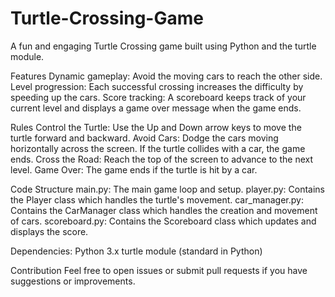 # Turtle-Crossing-Game
A fun and engaging Turtle Crossing game built using Python and the turtle module.


Features
Dynamic gameplay: Avoid the moving cars to reach the other side.
Level progression: Each successful crossing increases the difficulty by speeding up the cars.
Score tracking: A scoreboard keeps track of your current level and displays a game over message when the game ends.

Rules
Control the Turtle: Use the Up and Down arrow keys to move the turtle forward and backward.
Avoid Cars: Dodge the cars moving horizontally across the screen. If the turtle collides with a car, the game ends.
Cross the Road: Reach the top of the screen to advance to the next level.
Game Over: The game ends if the turtle is hit by a car.

Code Structure
main.py: The main game loop and setup.
player.py: Contains the Player class which handles the turtle's movement.
car_manager.py: Contains the CarManager class which handles the creation and movement of cars.
scoreboard.py: Contains the Scoreboard class which updates and displays the score.

Dependencies:
Python 3.x
turtle module (standard in Python)

Contribution
Feel free to open issues or submit pull requests if you have suggestions or improvements.
